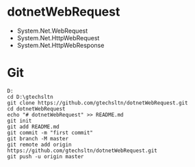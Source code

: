 # dotnetWebRequest

+ System.Net.WebRequest
+ System.Net.HttpWebRequest
+ System.Net.HttpWebResponse


# Git

```
D:
cd D:\gtechsltn
git clone https://github.com/gtechsltn/dotnetWebRequest.git
cd dotnetWebRequest
echo "# dotnetWebRequest" >> README.md
git init
git add README.md
git commit -m "first commit"
git branch -M master
git remote add origin https://github.com/gtechsltn/dotnetWebRequest.git
git push -u origin master

```

